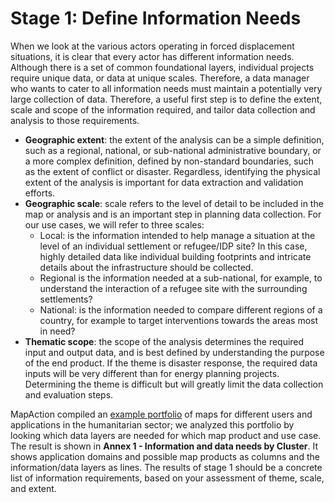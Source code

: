 # Stage 1: Define Information Needs 
When we look at the various actors operating in forced displacement situations, it is clear that every actor has different information needs. Although there is a set of common foundational layers, individual projects require unique data, or data at unique scales. Therefore, a data manager who wants to cater to all information needs must maintain a potentially very large collection of data. Therefore, a useful first step is to define the extent, scale and scope of the information required, and tailor data collection and analysis to those requirements.  
- **Geographic extent**: the extent of the analysis can be a simple definition, such as a regional, national, or sub-national administrative boundary, or a more complex definition, defined by non-standard boundaries, such as the extent of conflict or disaster. Regardless, identifying the physical extent of the analysis is important for data extraction and validation efforts.
- **Geographic scale**: scale refers to the level of detail to be included in the map or analysis and is an important step in planning data collection. For our use cases, we will refer to three scales:
  - Local: is the information intended to help manage a situation at the level of an individual settlement or refugee/IDP site? In this case, highly detailed data like individual building footprints and intricate details about the infrastructure should be collected. 
  - Regional is the information needed at a sub-national, for example, to understand the interaction of a refugee site with the surrounding settlements?
  - National: is the information needed to compare different regions of a country, for example to target interventions towards the areas most in need? 
- **Thematic scope**: the scope of the analysis determines the required input and output data, and is best defined by understanding the purpose of the end product. If the theme is disaster response, the required data inputs will be very different than for energy planning projects. Determining the theme is difficult but will greatly limit the data collection and evaluation steps.

MapAction compiled an [example portfolio](https://guides.mapaction.org/?_ga=2.59343533.1469422767.1634809224-735442795.1632322147) of maps for different users and applications in the humanitarian sector; we analyzed this portfolio by looking which data layers are needed for which map product and use case. The result is shown in __Annex 1 - Information and data needs by Cluster__. It shows application domains and possible map products as columns and the information/data layers as lines. The results of stage 1 should be a concrete list of information requirements, based on your assessment of theme, scale, and extent.
